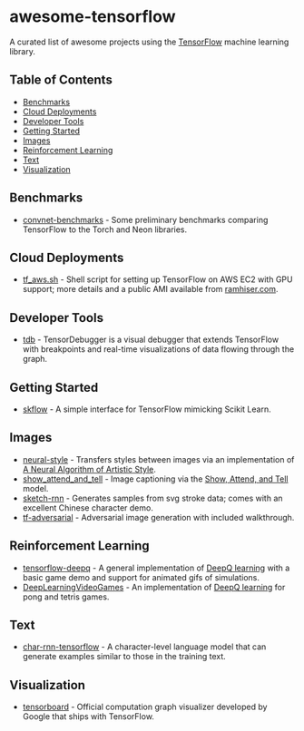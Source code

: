 # awesome-tensorflow
A curated list of awesome projects using the [TensorFlow](https://github.com/tensorflow/tensorflow/) machine learning library.

## Table of Contents

- [Benchmarks](#benchmarks)
- [Cloud Deployments](#cloud-deployments)
- [Developer Tools](#developer-tools)
- [Getting Started](#getting-started)
- [Images](#images)
- [Reinforcement Learning](#reinforcement-learning)
- [Text](#text)
- [Visualization](#visualization)

## Benchmarks

- [convnet-benchmarks](https://github.com/soumith/convnet-benchmarks/issues/66) - Some preliminary benchmarks comparing TensorFlow to the Torch and Neon libraries.


## Cloud Deployments

- [tf_aws.sh](https://gist.github.com/dennybritz/8c2ca115b72ea98e5192) - Shell script for setting up TensorFlow on AWS EC2 with GPU support; more details and a public AMI available from [ramhiser.com](http://ramhiser.com/2016/01/05/installing-tensorflow-on-an-aws-ec2-instance-with-gpu-support/).


## Developer Tools

- [tdb](https://github.com/ericjang/tdb) - TensorDebugger is a visual debugger that extends TensorFlow with breakpoints and real-time visualizations of data flowing through the graph.


## Getting Started

- [skflow](https://github.com/google/skflow) - A simple interface for TensorFlow mimicking Scikit Learn.


## Images

- [neural-style](https://github.com/anishathalye/neural-style) - Transfers styles between images via an implementation of [A Neural Algorithm of Artistic Style](http://arxiv.org/pdf/1508.06576v2.pdf).
- [show_attend_and_tell](https://github.com/jazzsaxmafia/show_attend_and_tell.tensorflow) - Image captioning via the [Show, Attend, and Tell](http://arxiv.org/abs/1502.03044) model.
- [sketch-rnn](https://github.com/hardmaru/sketch-rnn/) - Generates samples from svg stroke data; comes with an excellent Chinese character demo.
- [tf-adversarial](https://github.com/nivwusquorum/tf-adversarial/blob/master/Adversarial-LSUN.ipynb) - Adversarial image generation with included walkthrough.


## Reinforcement Learning

- [tensorflow-deepq](https://github.com/nivwusquorum/tensorflow-deepq) - A general implementation of [DeepQ learning](http://arxiv.org/abs/1312.5602) with a basic game demo and support for animated gifs of simulations.
- [DeepLearningVideoGames](https://github.com/asrivat1/DeepLearningVideoGames) - An implementation of [DeepQ learning](http://arxiv.org/abs/1312.5602) for pong and tetris games.


## Text

- [char-rnn-tensorflow](https://github.com/sherjilozair/char-rnn-tensorflow) - A character-level language model that can generate examples similar to those in the training text.


## Visualization

- [tensorboard](https://www.tensorflow.org/versions/master/how_tos/summaries_and_tensorboard/index.html) - Official computation graph visualizer developed by Google that ships with TensorFlow.
